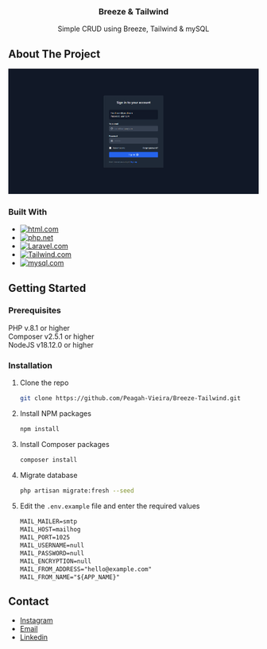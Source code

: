 <!-- PROJECT LOGO -->
<br />
<div align="center">
  <h3 align="center">Breeze & Tailwind</h3>
  <p align="center">
    Simple CRUD using Breeze, Tailwind & mySQL
  </p>
</div>

<!-- ABOUT THE PROJECT -->
## About The Project

![Product Name Screen Shot][product-screenshot]

### Built With

* [![html.com]][html-url]
* [![php.net]][php-url]
* [![Laravel.com]][Laravel-url]
* [![Tailwind.com]][Tailwind-url]
* [![mysql.com]][mysql-url]


<!-- GETTING STARTED -->
## Getting Started

### Prerequisites
PHP v.8.1 or higher <br>
Composer v2.5.1 or higher <br>
NodeJS v18.12.0 or higher <br>

### Installation

1. Clone the repo
   ```sh
   git clone https://github.com/Peagah-Vieira/Breeze-Tailwind.git
   ```
2. Install NPM packages
   ```sh
   npm install
   ```
3. Install Composer packages
    ```sh
    composer install
    ```
4. Migrate database
    ```sh
    php artisan migrate:fresh --seed
    ```
5. Edit the `.env.example` file and enter the required values
   ```env
   MAIL_MAILER=smtp
   MAIL_HOST=mailhog
   MAIL_PORT=1025
   MAIL_USERNAME=null
   MAIL_PASSWORD=null
   MAIL_ENCRYPTION=null
   MAIL_FROM_ADDRESS="hello@example.com"
   MAIL_FROM_NAME="${APP_NAME}"
   ```
<!-- ACKNOWLEDGMENTS -->
## Contact

* [Instagram](https://www.instagram.com/pea_gah/)
* [Email](mailto:peagahvieira2003@gmail.com)
* [Linkedin](https://www.linkedin.com/in/pedro-henrique-vieira-073b62236/)


<!-- MARKDOWN LINKS & IMAGES -->
<!-- https://www.markdownguide.org/basic-syntax/#reference-style-links -->
[license-shield]: https://img.shields.io/github/license/Peagah-Vieira/Gasparzinho-Discord-BOT.svg?style=for-the-badge
[license-url]: https://github.com/github_username/repo_name/blob/master/LICENSE.txt
[linkedin-shield]: https://img.shields.io/badge/-LinkedIn-black.svg?style=for-the-badge&logo=linkedin&colorB=555
[linkedin-url]: https://www.linkedin.com/in/pedro-henrique-vieira-073b62236/
[product-screenshot]: github/img/LoginScreen.png
[html.com]: https://img.shields.io/badge/HTML5-E34F26?style=for-the-badge&logo=html5&logoColor=white
[html-url]: https://developer.mozilla.org/pt-BR/docs/Web/HTML
[php.net]: https://img.shields.io/badge/PHP-777BB4?style=for-the-badge&logo=php&logoColor=white
[php-url]: https://www.php.net
[Laravel.com]: https://img.shields.io/badge/Laravel-FF2D20?style=for-the-badge&logo=laravel&logoColor=white
[Laravel-url]: https://laravel.com
[Tailwind.com]: https://img.shields.io/badge/Tailwind_CSS-38B2AC?style=for-the-badge&logo=tailwind-css&logoColor=white
[Tailwind-url]: https://tailwindcss.com
[mysql.com]: https://img.shields.io/badge/MySQL-00000F?style=for-the-badge&logo=mysql&logoColor=white
[mysql-url]: https://www.mysql.com
